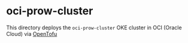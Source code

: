 # oci-prow-cluster

This directory deploys the `oci-prow-cluster` OKE cluster in OCI (Oracle Cloud) via [OpenTofu](https://opentofu.org)
